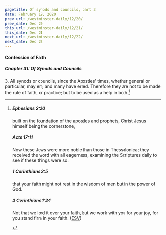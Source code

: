 ```yaml
---
pagetitle: Of synods and councils, part 3
date: February 19, 2020
prev_url: /westminster-daily/12/20/
prev_date: Dec 20
this_url: /westminster-daily/12/21/
this_date: Dec 21
next_url: /westminster-daily/12/22/
next_date: Dec 22
---
```


#### Confession of Faith

##### Chapter 31: Of Synods and Councils

3\. All synods or councils, since the Apostles' times, whether general or particular, may err; and many have erred. Therefore they are not to be made the rule of faith, or practice; but to be used as a help in both.[^fnref:wcf1]

[^fnref:wcf1]: <div class="esv"><h5>Ephesians 2:20</h5> <div class="esv-text"><p id="p49002020.01-1">built on the foundation of the apostles and prophets, Christ Jesus himself being the cornerstone,</p> </div><h5>Acts 17:11</h5> <div class="esv-text"><p id="p44017011.01-2">Now these Jews were more noble than those in Thessalonica; they received the word with all eagerness, examining the Scriptures daily to see if these things were so.</p> </div><h5>1 Corinthians 2:5</h5> <div class="esv-text"><p id="p46002005.01-3">that your faith might not rest in the wisdom of men but in the power of God.</p> </div><h5>2 Corinthians 1:24</h5> <div class="esv-text"><p id="p47001024.01-4">Not that we lord it over your faith, but we work with you for your joy, for you stand firm in your faith.  (<a href="http://www.esv.org" class="copyright">ESV</a>)</p> </div> </div>

